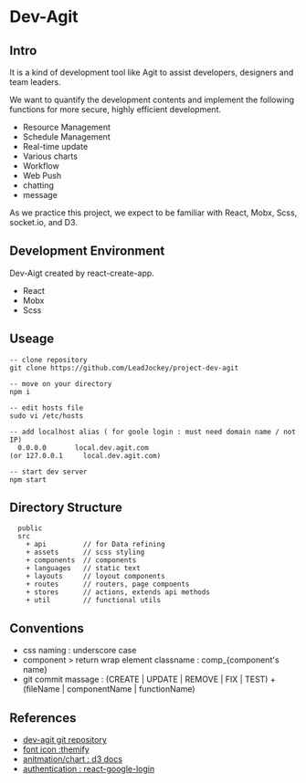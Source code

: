 # Dev-Agit

## Intro
It is a kind of development tool like Agit to assist developers, designers and team leaders.  

We want to quantify the development contents and implement the following functions for more secure, highly efficient development.

* Resource Management
* Schedule Management
* Real-time update
* Various charts
* Workflow
* Web Push
* chatting
* message

As we practice this project, we expect to be familiar with React, Mobx, Scss, socket.io, and D3.

## Development Environment
Dev-Aigt created by react-create-app.

* React
* Mobx
* Scss

## Useage
```code
-- clone repository
git clone https://github.com/LeadJockey/project-dev-agit

-- move on your directory
npm i 

-- edit hosts file
sudo vi /etc/hosts

-- add localhost alias ( for goole login : must need domain name / not IP)
  0.0.0.0       local.dev.agit.com 
(or 127.0.0.1     local.dev.agit.com)

-- start dev server
npm start
```

## Directory Structure
```code
  public
  src
    + api         // for Data refining
    + assets      // scss styling
    + components  // components
    + languages   // static text 
    + layouts     // loyout components
    + routes      // routers, page compoents
    + stores      // actions, extends api methods
    + util        // functional utils
```

## Conventions
* css naming : underscore case
* component > return wrap element classname : comp_{component's name}
* git commit massage : (CREATE | UPDATE | REMOVE | FIX | TEST) + (fileName | componentName | functionName)

## References
* [dev-agit git repository](https://github.com/LeadJockey/project-dev-agit)
* [font icon :themify](https://themify.me/themify-icons)
* [anitmation/chart : d3 docs](https://github.com/d3/d3/wiki)
* [authentication : react-google-login](https://www.npmjs.com/package/react-google-login)


